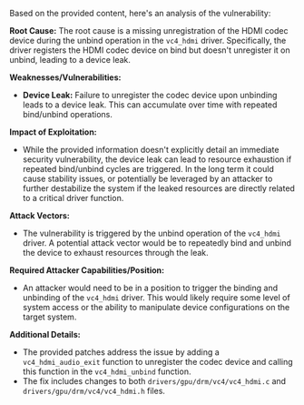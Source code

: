 Based on the provided content, here's an analysis of the vulnerability:

**Root Cause:**
The root cause is a missing unregistration of the HDMI codec device during the unbind operation in the `vc4_hdmi` driver. Specifically, the driver registers the HDMI codec device on bind but doesn't unregister it on unbind, leading to a device leak.

**Weaknesses/Vulnerabilities:**
- **Device Leak:** Failure to unregister the codec device upon unbinding leads to a device leak. This can accumulate over time with repeated bind/unbind operations.

**Impact of Exploitation:**
- While the provided information doesn't explicitly detail an immediate security vulnerability, the device leak can lead to resource exhaustion if repeated bind/unbind cycles are triggered. In the long term it could cause stability issues, or potentially be leveraged by an attacker to further destabilize the system if the leaked resources are directly related to a critical driver function.

**Attack Vectors:**
- The vulnerability is triggered by the unbind operation of the `vc4_hdmi` driver. A potential attack vector would be to repeatedly bind and unbind the device to exhaust resources through the leak.

**Required Attacker Capabilities/Position:**
- An attacker would need to be in a position to trigger the binding and unbinding of the `vc4_hdmi` driver. This would likely require some level of system access or the ability to manipulate device configurations on the target system.

**Additional Details:**
- The provided patches address the issue by adding a `vc4_hdmi_audio_exit` function to unregister the codec device and calling this function in the `vc4_hdmi_unbind` function.
- The fix includes changes to both `drivers/gpu/drm/vc4/vc4_hdmi.c` and `drivers/gpu/drm/vc4/vc4_hdmi.h` files.